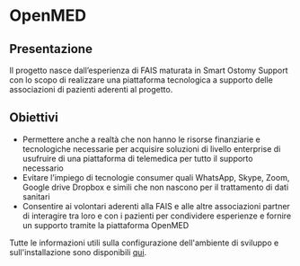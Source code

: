 # OpenMED

## Presentazione

Il progetto nasce dall’esperienza di FAIS maturata in Smart Ostomy Support con lo scopo di realizzare una piattaforma tecnologica a supporto delle associazioni di pazienti aderenti al progetto.

## Obiettivi

- Permettere anche a realtà che non hanno le risorse finanziarie e tecnologiche necessarie per acquisire soluzioni di livello enterprise di usufruire di una piattaforma di telemedica per tutto il supporto necessario
- Evitare l’impiego di tecnologie consumer quali WhatsApp, Skype, Zoom, Google drive Dropbox e simili che non nascono per il trattamento di dati sanitari
- Consentire ai volontari aderenti alla FAIS e alle altre associazioni partner di interagire tra loro e con i pazienti per condividere esperienze e fornire un supporto tramite la piattaforma OpenMED

Tutte le informazioni utili sulla configurazione dell'ambiente di sviluppo e sull'installazione sono disponibili [qui](./v1.0.0.md).

